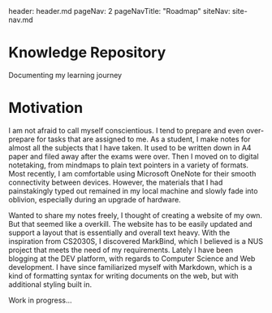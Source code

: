 <frontmatter>
  header: header.md
  pageNav: 2
  pageNavTitle: "Roadmap"
  siteNav: site-nav.md
</frontmatter>

<br>

<div class="jumbotron jumbotron-fluid bg-dark text-white">
  <div class="container">
    <h1 class="display-4 no-index">Knowledge Repository</h1>
    <p class="lead">Documenting my learning journey</p>
  </div>
</div>

# Motivation

I am not afraid to call myself conscientious. I tend to prepare and even over-prepare for tasks that are assigned to me. As a student, I make notes for almost all the subjects that I have taken. It used to be written down in A4 paper and filed away after the exams were over. Then I moved on to digital notetaking, from mindmaps to plain text pointers in a variety of formats. Most recently, I am comfortable using Microsoft OneNote for their smooth connectivity between devices. However, the materials that I had painstakingly typed out remained in my local machine and slowly fade into oblivion, especially during an upgrade of hardware.

Wanted to share my notes freely, I thought of creating a website of my own. But that seemed like a overkill. The website has to be easily updated and support a layout that is essentially and overall text heavy. With the inspiration from CS2030S, I discovered MarkBind, which I believed is a NUS project that meets the need of my requirements. Lately I have been blogging at the DEV platform, with regards to Computer Science and Web development. I have since familiarized myself with Markdown, which is a kind of formatting syntax for writing documents on the web, but with additional styling built in.

Work in progress...
